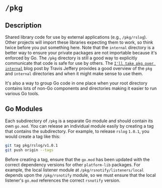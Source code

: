 # `/pkg`

## Description

Shared library code for use by external applications (e.g., `/pkg/rslog`). Other
projects will import these libraries expecting them to work, so think twice
before you put something here. Note that the `internal` directory is a better
way to ensure your private packages are not importable because it's enforced by
Go. The `/pkg` directory is still a good way to explicitly communicate that code
is safe for use by others. The
[`I'll take pkg over internal`](https://travisjeffery.com/b/2019/11/i-ll-take-pkg-over-internal/)
blog post by Travis Jeffery provides a good overview of the `pkg` and `internal`
directories and when it might make sense to use them.

It's also a way to group Go code in one place when your root directory contains
lots of non-Go components and directories making it easier to run various Go
tools.

## Go Modules

Each subdirectory of `/pkg` is a separate Go module and should contain its own
`go.mod`. You can release an individual module easily by creating a tag that 
contains the subdirectory. For example, to release `rslog` `1.0.1`, you would
create a tag like this:

```bash
git tag pkg/rslog/v1.0.1
git push origin --tags
```

Before creating a tag, ensure that the `go.mod` has been updated with the
correct dependency versions for other `platform-lib` packages. For example,
the local listener module at `/pkg/rsnotify/listeners/local` depends upon the
`/pkg/rsnotify` module, so we must ensure that the local listener's `go.mod`
references the correct `rsnotify` version.
